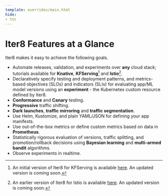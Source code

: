 ```yaml
---
template: overrides/main.html
hide:
- toc
---
```


# Iter8 Features at a Glance

Iter8 makes it easy to achieve the following goals.

- Automate releases, validation, and experiments over **any** cloud stack; tutorials available for **Knative**, **KFServing**[^1] and **Istio**[^2].
- Declaratively specify testing and deployment patterns, and metrics-based objectives (SLOs) and indicators (SLIs) for evaluating app/ML model versions using an **experiment** - the Kubernetes custom resource defined by Iter8.
- **Conformance** and **Canary** testing.
- **Progressive** traffic shifting.
- **Dark launches**, **traffic mirroring** and **traffic segmentation**.
- Use Helm, Kustomize, and plain YAML/JSON for defining your app manifests.
- Use out-of-the-box metrics or define custom metrics based on data in **Prometheus**.
- Statistically rigorous evaluation of versions, traffic splitting, and promotion/rollback decisions using **Bayesian learning** and **multi-armed bandit** algorithms.
- Observe experiments in realtime.


[^1]: An initial version of Iter8 for KFServing is available [here](https://github.com/iter8-tools/iter8-kfserving). An updated version is coming soon.
[^2]: An earlier version of Iter8 for Istio is available [here](https://github.com/iter8-tools/iter8-istio). An updated version is coming soon.
